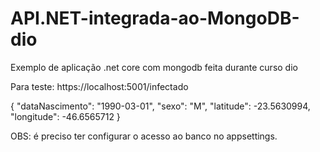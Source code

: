 # API.NET-integrada-ao-MongoDB-dio
Exemplo de aplicação .net core com mongodb feita durante curso dio

Para teste: 
https://localhost:5001/infectado

{
	"dataNascimento": "1990-03-01",
	"sexo": "M",
	"latitude": -23.5630994,
	"longitude": -46.6565712
}

OBS: é preciso ter configurar o acesso ao banco no appsettings.
